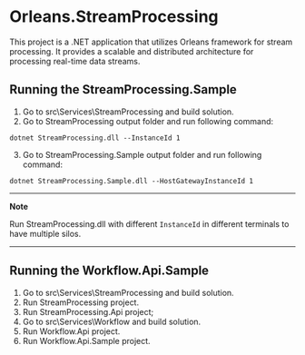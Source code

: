 # Orleans.StreamProcessing
This project is a .NET application that utilizes Orleans framework for stream processing. It provides a scalable and distributed architecture for processing real-time data streams.

## Running the StreamProcessing.Sample
1. Go to src\Services\StreamProcessing and build solution.
2. Go to StreamProcessing output folder and run following command:
```dotnetcli
dotnet StreamProcessing.dll --InstanceId 1
```
3. Go to StreamProcessing.Sample output folder and run following command:
```dotnetcli
dotnet StreamProcessing.Sample.dll --HostGatewayInstanceId 1
```
---
**Note**

Run StreamProcessing.dll with different `InstanceId` in different terminals to have multiple silos.

---
## Running the Workflow.Api.Sample
1. Go to src\Services\StreamProcessing and build solution.
2. Run StreamProcessing project.
3. Run StreamProcessing.Api project;
4. Go to src\Services\Workflow and build solution.
5. Run Workflow.Api project.
6. Run Workflow.Api.Sample project.